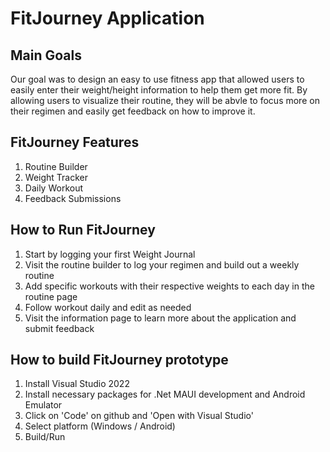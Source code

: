# FitJourney Application

## Main Goals
Our goal was to design an easy to use fitness app that allowed users to easily enter their weight/height information to help them get more fit.
By allowing users to visualize their routine, they will be abvle to focus more on their regimen and easily get feedback on how to improve it.

## FitJourney Features
1. Routine Builder
2. Weight Tracker
3. Daily Workout
4. Feedback Submissions

## How to Run FitJourney
1. Start by logging your first Weight Journal
2. Visit the routine builder to log your regimen and build out a weekly routine
3. Add specific workouts with their respective weights to each day in the routine page
4. Follow workout daily and edit as needed
5. Visit the information page to learn more about the application and submit feedback

## How to build FitJourney prototype
1. Install Visual Studio 2022
2. Install necessary packages for .Net MAUI development and Android Emulator
3. Click on 'Code' on github and 'Open with Visual Studio'
4. Select platform (Windows / Android)
5. Build/Run
